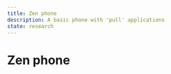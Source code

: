 ```yaml
---
title: Zen phone
description: A basic phone with 'pull' applications
state: research
---
```


# Zen phone
